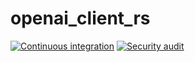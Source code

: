 # openai_client_rs

[![Continuous integration](https://github.com/JoseRodrigues443/open_ai_client_rs/actions/workflows/ci.yaml/badge.svg)](https://github.com/JoseRodrigues443/open_ai_client_rs/actions/workflows/ci.yaml)
[![Security audit](https://github.com/JoseRodrigues443/open_ai_client_rs/actions/workflows/audit.yaml/badge.svg?branch=main)](https://github.com/JoseRodrigues443/open_ai_client_rs/actions/workflows/audit.yaml)